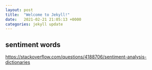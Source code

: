 ```yaml
---
layout: post
title:  "Welcome to Jekyll!"
date:   2021-02-21 21:05:13 +0000
categories: jekyll update
---
```

## sentiment words

https://stackoverflow.com/questions/4188706/sentiment-analysis-dictionaries
